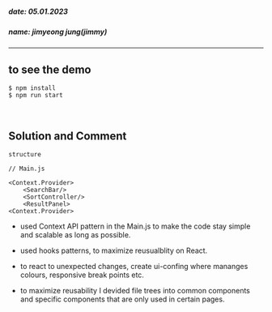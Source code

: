 ##### date: 05.01.2023

##### name: jimyeong jung(jimmy)

---

## to see the demo

```
$ npm install
$ npm run start

```

<br/>

## Solution and Comment

```
structure

// Main.js

<Context.Provider>
    <SearchBar/>
    <SortController/>
    <ResultPanel>
<Context.Provider>

```

- used Context API pattern in the Main.js to make the code stay simple and scalable as long as possible.

- used hooks patterns, to maximize reusualblity on React.

- to react to unexpected changes, create ui-confing where mananges colours, responsive break points etc.

- to maximize reusability I devided file trees into common components and specific components that are only used in certain pages.
